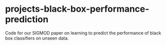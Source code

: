 # projects-black-box-performance-prediction
Code for our SIGMOD paper on learning to predict the performance of black box classifiers on unseen data.
